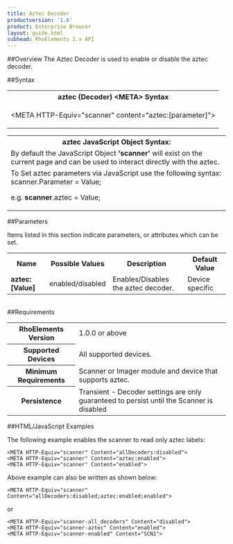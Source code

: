 ```yaml
---
title: Aztec Decoder
productversion: '1.6'
product: Enterprise Browser
layout: guide.html
subhead: RhoElements 2.x API
---
```


##Overview
The Aztec Decoder is used to enable or disable the aztec decoder.

##Syntax

<table class="re-table"><tr><th class="tableHeading">aztec (Decoder) &lt;META&gt; Syntax
</th></tr><tr><td class="clsSyntaxCells clsOddRow"><p>&lt;META HTTP-Equiv="scanner" content="aztec:[parameter]"&gt;</p></td></tr></table>
<table class="re-table"><tr><th class="tableHeading">aztec JavaScript Object Syntax:</th></tr><tr><td class="clsSyntaxCells clsOddRow">
By default the JavaScript Object <b>'scanner'</b> will exist on the current page and can be used to interact directly with the aztec.
</td></tr><tr><td class="clsSyntaxCells clsEvenRow">
To Set aztec parameters via JavaScript use the following syntax: scanner.Parameter = Value;
<P />e.g. <b>scanner</b>.aztec = Value;
</td></tr></table>


##Parameters


Items listed in this section indicate parameters, or attributes which can be set.
<table class="re-table"><col width="20%" /><col width="20%" /><col width="38%" /><col width="22%" /><tr><th class="tableHeading">Name</th><th class="tableHeading">Possible Values</th><th class="tableHeading">Description</th><th class="tableHeading">Default Value</th></tr><tr><td class="clsSyntaxCells clsOddRow"><b>aztec:[Value]
</b></td><td class="clsSyntaxCells clsOddRow">enabled/disabled</td><td class="clsSyntaxCells clsOddRow">Enables/Disables the aztec decoder.</td><td class="clsSyntaxCells clsOddRow">Device specific</td></tr></table>
<table class="re-table"><col width="78%" /><col width="8%" /><col width="1%" /><col width="5%" /><col width="1%" /><col width="5%" /><col width="2%" /></table>





##Requirements

<table class="re-table"><tr><th class="tableHeading">RhoElements Version</th><td class="clsSyntaxCell clsEvenRow">1.0.0 or above
</td></tr><tr><th class="tableHeading">Supported Devices</th><td class="clsSyntaxCell clsOddRow">All supported devices.</td></tr><tr><th class="tableHeading">Minimum Requirements</th><td class="clsSyntaxCell clsOddRow">Scanner or Imager module and device that supports aztec.</td></tr><tr><th class="tableHeading">Persistence</th><td class="clsSyntaxCell clsEvenRow">Transient - Decoder settings are only guaranteed to persist until the Scanner is disabled</td></tr></table>


##HTML/JavaScript Examples

The following example enables the scanner to read only aztec labels:

	<META HTTP-Equiv="scanner" Content="allDecoders:disabled">
	<META HTTP-Equiv="scanner" Content="aztec:enabled">
	<META HTTP-Equiv="scanner" Content="enabled">
	
Above example can also be written as shown below:

	<META HTTP-Equiv="scanner" Content="allDecoders:disabled;aztec:enabled;enabled">
	
or

	<META HTTP-Equiv="scanner-all_decoders" Content="disabled">
	<META HTTP-Equiv="scanner-aztec" Content="enabled">
	<META HTTP-Equiv="scanner-enabled" Content="SCN1">
	





